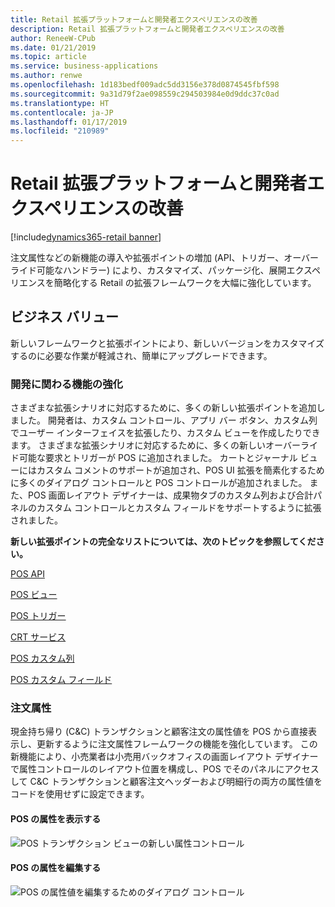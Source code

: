 ```yaml
---
title: Retail 拡張プラットフォームと開発者エクスペリエンスの改善
description: Retail 拡張プラットフォームと開発者エクスペリエンスの改善
author: ReneeW-CPub
ms.date: 01/21/2019
ms.topic: article
ms.service: business-applications
ms.author: renwe
ms.openlocfilehash: 1d183bedf009adc5dd3156e378d0874545fbf598
ms.sourcegitcommit: 9a31d79f2ae098559c294503984e0d9ddc37c0ad
ms.translationtype: HT
ms.contentlocale: ja-JP
ms.lasthandoff: 01/17/2019
ms.locfileid: "210989"
---
```

#  <a name="retail-extension-platform-and-developer-experience-enhancement"></a>Retail 拡張プラットフォームと開発者エクスペリエンスの改善
[!include[dynamics365-retail banner](../includes/dynamics365-retail.md)]


注文属性などの新機能の導入や拡張ポイントの増加 (API、トリガー、オーバーライド可能なハンドラー) により、カスタマイズ、パッケージ化、展開エクスペリエンスを簡略化する Retail の拡張フレームワークを大幅に強化しています。

## <a name="business-value"></a>ビジネス バリュー

新しいフレームワークと拡張ポイントにより、新しいバージョンをカスタマイズするのに必要な作業が軽減され、簡単にアップグレードできます。

### <a name="development-enhancements"></a>開発に関わる機能の強化

さまざまな拡張シナリオに対応するために、多くの新しい拡張ポイントを追加しました。 開発者は、カスタム コントロール、アプリ バー ボタン、カスタム列でユーザー インターフェイスを拡張したり、カスタム ビューを作成したりできます。 さまざまな拡張シナリオに対応するために、多くの新しいオーバーライド可能な要求とトリガーが POS に追加されました。 カートとジャーナル ビューにはカスタム コメントのサポートが追加され、POS UI 拡張を簡素化するために多くのダイアログ コントロールと POS コントロールが追加されました。 また、POS 画面レイアウト デザイナーは、成果物タブのカスタム列および合計パネルのカスタム コントロールとカスタム フィールドをサポートするように拡張されました。

**新しい拡張ポイントの完全なリストについては、次のトピックを参照してください。**

[POS API ](https://docs.microsoft.com/en-us/dynamics365/unified-operations/retail/dev-itpro/pos-apis "Retail POS API ")

[POS ビュー](https://docs.microsoft.com/en-us/dynamics365/unified-operations/retail/dev-itpro/pos-view-extension "POS ビュー拡張")

[POS トリガー](https://docs.microsoft.com/en-us/dynamics365/unified-operations/retail/dev-itpro/pos-trigger-printing "POS トリガー拡張")

[CRT サービス](https://docs.microsoft.com/en-us/dynamics365/unified-operations/retail/dev-itpro/crt-services "CRT サービス")

[POS カスタム列](https://docs.microsoft.com/en-us/dynamics365/unified-operations/retail/dev-itpro/pos-custom-transaction-column "POS カスタム列")

[POS カスタム フィールド](https://docs.microsoft.com/en-us/dynamics365/unified-operations/retail/dev-itpro/custom-field-pos-totals "POS 合計パネル") 

### <a name="order-attributes"></a>注文属性

現金持ち帰り (C&C) トランザクションと顧客注文の属性値を POS から直接表示し、更新するように注文属性フレームワークの機能を強化しています。 この新機能により、小売業者は小売用バックオフィスの画面レイアウト デザイナーで属性コントロールのレイアウト位置を構成し、POS でそのパネルにアクセスして C&C トランザクションと顧客注文ヘッダーおよび明細行の両方の属性値をコードを使用せずに設定できます。


#### <a name="display-attribute-in-pos"></a>POS の属性を表示する

![POS トランザクション ビューの新しい属性コントロール](media/retail-extension-platform-developer-experience-enhancement-4.png "POS トランザクション ビューの新しい属性コントロール")


#### <a name="edit-attribute-in-pos"></a>POS の属性を編集する

![POS の属性値を編集するためのダイアログ コントロール](media/retail-extension-platform-developer-experience-enhancement-5.png "POS の属性値を編集するためのダイアログ コントロール")



